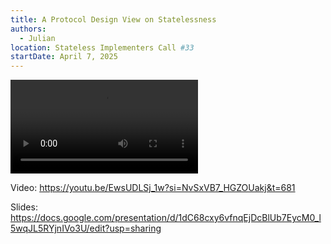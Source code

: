 ```yaml
---
title: A Protocol Design View on Statelessness
authors:
  - Julian
location: Stateless Implementers Call #33
startDate: April 7, 2025
---
```


<video src="https://youtu.be/EwsUDLSj_1w?si=NvSxVB7_HGZOUakj&t=681"></video>

Video: <https://youtu.be/EwsUDLSj_1w?si=NvSxVB7_HGZOUakj&t=681>

Slides: <https://docs.google.com/presentation/d/1dC68cxy6vfnqEjDcBlUb7EycM0_l5wqJL5RYjnIVo3U/edit?usp=sharing>
